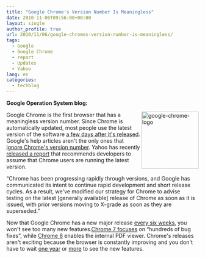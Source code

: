 ```yaml
---
title: "Google Chrome's Version Number Is Meaningless"
date: 2010-11-06T09:56:00+00:00
layout: single
author_profile: true
url: 2010/11/06/google-chromes-version-number-is-meaningless/
tags:
  - Google
  - Google Chrome
  - report
  - Updates
  - Yahoo
lang: en
categories: 
  - techblog
---
```

**Google Operation System blog:** 

[<img title="google-chrome-logo" border="0" alt="google-chrome-logo" align="right" src="http://lh6.ggpht.com/_vaUVXcmC3OI/TNUfUdzneWI/AAAAAAAADCw/iSQf1p6FERk/google-chrome-logo_thumb%5B2%5D.png?imgmax=800" width="150" height="150" />](http://lh5.ggpht.com/_vaUVXcmC3OI/TNUfRtL1A-I/AAAAAAAADCs/2RfJIuvF6z4/s1600-h/google-chrome-logo%5B4%5D.png)Google Chrome is the first browser that has a meaningless version number. Since Chrome is automatically updated, most people use the latest version of the software [a few days after it's released](http://googlesystem.blogspot.com/2009/05/google-chrome-most-effective-updater.html).  
Google's help articles aren't the only ones that [ignore Chrome's version number](http://googlesystem.blogspot.com/2010/09/google-chrome-latest-version.html). Yahoo has recently [released a report](http://www.yuiblog.com/blog/2010/11/03/gbs-update-2010q4/) that recommends developers to assume that Chrome users are running the latest version.

“Chrome has been progressing rapidly through versions, and Google has communicated its intent to continue rapid development and short release cycles. As a result, we've modified our strategy for Chrome to advise testing on the latest [generally available] release of Chrome as soon as it is issued, with prior versions moving to X-grade as soon as they are superseded.”

Now that Google Chrome has a new major release [every six weeks](http://blog.chromium.org/2010/07/release-early-release-often.html), you won't see too many new features.[Chrome 7 focuses](http://chrome.blogspot.com/2010/10/bringing-another-chrome-release-to-you.html) on “hundreds of bug fixes”, while [Chrome 8](http://googlechromereleases.blogspot.com/2010/11/beta-channel-update.html) enables the internal PDF viewer. Chrome's releases aren't exciting because the browser is constantly improving and you don't have to wait [one year](http://www.mozilla.com/en-US/firefox/3.6/releasenotes/) or [more](http://www.cmswire.com/cms/web-cms/ie8-released-already-obsolete-004160.php) to see the new features.